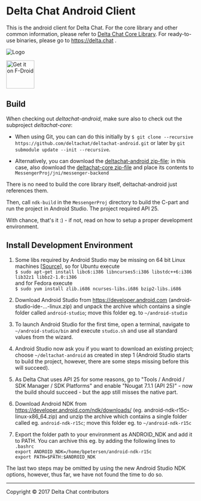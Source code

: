 Delta Chat Android Client
================================================================================

This is the android client for Delta Chat.  For the core library and other common
information, please refer to [Delta Chat Core Library](https://github.com/deltachat/deltachat-core).
For ready-to-use binaries, please go to https://delta.chat .

![Logo](https://delta.chat/assets/features/start-img4.png)

[<img src="https://f-droid.org/badge/get-it-on.png" alt="Get it on F-Droid" height="75"/>](https://f-droid.org/packages/com.b44t.messenger)


Build
--------------------------------------------------------------------------------

When checking out _deltachat-android_, make sure also to check out the
subproject _deltachat-core_:

- When using Git, you can can do this initially by
  `$ git clone --recursive https://github.com/deltachat/deltachat-android.git`
  or later by `git submodule update --init --recursive`.

- Alternatively, you can download the [deltachat-android zip-file](https://github.com/deltachat/deltachat-android/archive/master.zip); in this case, also download the [deltachat-core zip-file](https://github.com/deltachat/deltachat-core/archive/master.zip) and place its contents to `MessengerProj/jni/messenger-backend` 

There is no need to build the core library itself, deltachat-android just 
references them.

Then, call `ndk-build` in the `MessengerProj` directory to build the C-part
and run the project in Android Studio.  The project required API 25.

With chance, that's it :) - if not, read on how to setup a proper development
environment.


Install Development Environment
--------------------------------------------------------------------------------

1. Some libs required by Android Studio may be missing on 64 bit Linux machines 
   [[Source](https://developer.android.com/studio/install.html)], so for Ubuntu execute  
   `$ sudo apt-get install libc6:i386 libncurses5:i386 libstdc++6:i386 lib32z1 libbz2-1.0:i386`  
   and for Fedora execute  
   `$ sudo yum install zlib.i686 ncurses-libs.i686 bzip2-libs.i686`
  
2. Download Android Studio from <https://developer.android.com> (android-studio-ide-...-linux.zip)
   and unpack the archive which contains a single folder called `android-studio`; 
   move this folder eg. to `~/android-studio` 

3. To launch Android Studio for the first time, open a terminal, navigate to 
   `~/android-studio/bin` and execute `studio.sh` and use all standard values
   from the wizard.
   
4. Android Studio now ask you if you want to download an existing project; 
   choose `~/deltachat-android` as created in step 1 (Android Studio starts to
   build the project, however, there are some steps missing before this will
   succeed).
   
5. As Delta Chat uses API 25 for some reasons, go to "Tools / Android / 
   SDK Manager / SDK Platforms" and enable "Nougat 7.1.1 (API 25)" -
   now the build should succeed - but the app still misses the native part.

6. Download Android NDK from <https://developer.android.com/ndk/downloads/> (eg. android-ndk-r15c-linux-x86_64.zip)
   and unzip the archive which contains a single folder called eg.
   `android-ndk-r15c`; move this folder eg. to `~/android-ndk-r15c`
   
7. Export the folder path to your environment as ANDROID_NDK and add it to PATH.
   You can archive this eg. by adding the following lines to `.bashrc`  
   `export ANDROID_NDK=/home/bpetersen/android-ndk-r15c`  
   `export PATH=$PATH:$ANDROID_NDK`
   
The last two steps may be omitted by using the new Android Studio NDK options, however, thus far, we have not found the time to do so.

---

Copyright © 2017 Delta Chat contributors
